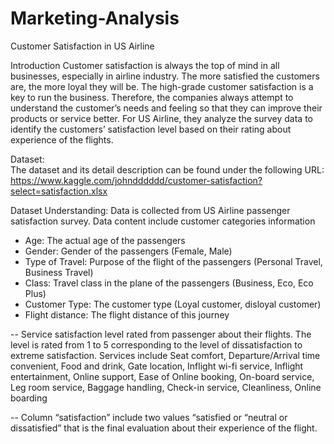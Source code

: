 # Marketing-Analysis
Customer Satisfaction in US Airline

Introduction
Customer satisfaction is always the top of mind in all businesses, especially in airline industry.
The more satisfied the customers are, the more loyal they will be. The high-grade customer satisfaction is a key to run the business.
Therefore, the companies always attempt to understand the customer’s needs and feeling so that they can improve their products or service better.
For US Airline, they analyze the survey data to identify the customers’ satisfaction level based on their rating about experience of the flights.


Dataset:  
The dataset and its detail description can be found under the following URL:  
https://www.kaggle.com/johndddddd/customer-satisfaction?select=satisfaction.xlsx


Dataset Understanding:
Data is collected from US Airline passenger satisfaction survey. Data content include customer categories information
- Age: The actual age of the passengers
- Gender: Gender of the passengers (Female, Male)
- Type of Travel: Purpose of the flight of the passengers (Personal Travel, Business Travel)
- Class: Travel class in the plane of the passengers (Business, Eco, Eco Plus)
- Customer Type: The customer type (Loyal customer, disloyal customer)
- Flight distance: The flight distance of this journey

-- Service satisfaction level rated from passenger about their flights. The level is rated from 1 to 5 corresponding to the level of dissatisfaction to extreme satisfaction. Services include Seat comfort, Departure/Arrival time convenient, Food and drink, Gate location, Inflight wi-fi service, Inflight entertainment, Online support, Ease of Online booking, On-board service, Leg room service, Baggage handling, Check-in service, Cleanliness, Online boarding 

-- Column “satisfaction” include two values “satisfied or “neutral or dissatisfied” that is the final evaluation about their experience of the flight.

